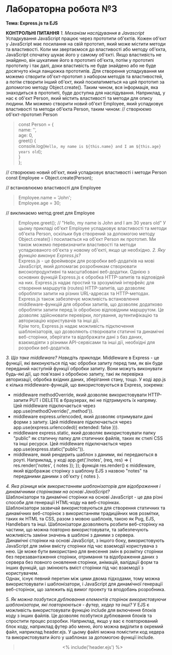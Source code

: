# Лабораторна робота №3

**Тема: Express.js та EJS**

**КОНТРОЛЬНІ ПИТАННЯ**
*1. Механізм наслідування в Javascript*
Успадкування JavaScript працює через прототипи об'єктів. Кожен об'єкт у JavaScript має посилання на свій прототип, який може містити методи та властивості.
Коли ми звертаємося до властивості або методу об'єкта, JavaScript спочатку шукає його у самому об'єкті. Якщо властивість не знайдено, він шукатиме його в прототипі об'єкта, потім у прототипі прототипу і так далі, доки властивість не буде знайдено або не буде досягнуто кінця ланцюжка прототипів.
Для створення успадкування ми можемо створити об'єкт-прототип з набором методів та властивостей, а потім створити інший об'єкт, який посилатиметься на цей прототип за допомогою методу Object.create(). Таким чином, вся інформація, яка знаходиться в прототипі, буде доступна для наслідування.
Наприклад, у нас є об'єкт Person, який містить властивості та методи для опису людини. Ми можемо створити новий об'єкт Employee, який успадковує властивості та методи об'єкта Person, таким чином:
// створюємо об'єкт-прототип Person
>const Person = {  
>  name: '',  
>  age: 0,  
>  greet() {  
>    console.log(`Hello, my name is ${this.name} and I am ${this.age} years old`);  
>  }  
>};  

// створюємо новий об'єкт, який успадковує властивості і методи Person  
const Employee = Object.create(Person);  

// встановлюємо властивості для Employee  
>Employee.name = 'John';  
>Employee.age = 30;  

// викликаємо метод greet для Employee  
>Employee.greet(); //  "Hello, my name is John and I am 30 years old"
У цьому прикладі об'єкт Employee успадковує властивості та методи об'єкта Person, оскільки був створений за допомогою методу Object.create() і посилається на об'єкт Person як прототип. Ми також можемо перевизначити властивості та методи успадкованого об'єкта у новому об'єкті, якщо це необхідно.
*2. Яку функцію виконує Express.js?*    
Express.js - це фреймворк для розробки веб-додатків на мові JavaScript, який допомагає розробникам створювати високопродуктивні та масштабовані веб-додатки.
Однією з основних функцій Express.js є обробка HTTP-запитів та відповідей на них. Express.js надає простий та зрозумілий інтерфейс для створення маршрутів (routes) HTTP-запитів, що дозволяє обробляти запити на різних URL-адресах та HTTP-методах.  
Express.js також забезпечує можливість встановлення middleware-функцій для обробки запитів, що дозволяє додатково обробляти запити перед їх обробкою відповідним маршрутом. Це дозволяє здійснювати перевірки, логування, аутентифікацію та авторизацію користувачів та інші дії.  
Крім того, Express.js надає можливість підключення шаблонізаторів, що дозволяють створювати статичні та динамічні веб-сторінки, зберігати та відображати дані з баз даних, взаємодіяти з різними API-сервісами та інші дії, необхідні для розробки веб-додатків.  

*3. Що таке middleware? Наведіть приклади.*
Middleware в Express - це функції, які виконуються під час обробки запиту перед тим, як він буде переданий наступній функції обробки запиту. Вони можуть виконувати будь-які дії, що пов'язані з обробкою запиту, такі як перевірка авторизації, обробка вхідних даних, зберігання стану, тощо.
У коді app.js є кілька middleware-функцій, що використовуються в Express, зокрема:
+	middleware methodOverride, який дозволяє використовувати HTTP-запити PUT і DELETE в браузерах, які не підтримують їх напряму. Цей middleware підключається через app.use(methodOverride('_method')).
+	middleware express.urlencoded, який дозволяє отримувати дані форми з запиту. Цей middleware підключається через app.use(express.urlencoded({ extended: false })).
+	middleware express.static, який дозволяє використовувати папку "public" як статичну папку для статичних файлів, таких як стилі CSS та інші ресурси. Цей middleware підключається через app.use(express.static("public")).
+	middleware, який рендерить шаблон з даними, які передаються в роуті. Наприклад, у коді app.get('/notes', (req, res) => { res.render('notes', { notes }); }); функція res.render() є middleware, який відображає сторінку з шаблону EJS з назвою "notes" та переданими даними з об'єкту { notes }.

*4. Яка різниця між використанням шаблонізаторів для відображення і динамічними сторінками на основі JavaScript?*  
Шаблонізатори та динамічні сторінки на основі JavaScript - це два різні способи для генерації HTML-коду на веб-сторінках.  
Шаблонізатори зазвичай використовуються для створення статичних та динамічних веб-сторінок з використанням традиційних мов розмітки, таких як HTML та CSS, разом з мовою шаблонів, такою як Pug, EJS, Handlebars та інші. Шаблонізатори дозволяють розбити веб-сторінку на частини, що можна повторно використовувати, та забезпечують можливість заміни значень в шаблоні з даними з сервера.  
Динамічні сторінки на основі JavaScript, з іншого боку, використовують JavaScript для зміни вмісту сторінки під час взаємодії користувача з нею. Це може бути використано для внесення змін в розмітку сторінки без перезавантаження сторінки, отримання та відображення даних з сервера без повного оновлення сторінки, анімацій, валідації форм та інших функцій, що змінюють вміст сторінки під час взаємодії з користувачем.  
Однак, існує певний перетин між цими двома підходами, тому можна використовувати і шаблонізатори, і JavaScript для динамічної генерації веб-сторінок, що залежить від вимог проекту та вподобань розробника.  

*5. Як можна позбутися дублювання елементів сторінок використовуючи шаблонізатори, які повторюються - футер, хедер та інші?*
У EJS є можливість використовувати функцію include для включення блоків коду з інших файлів. Це дозволяє позбутися дублювання блоків та спростити процес розробки.
Наприклад, якщо у вас є повторюваний блок коду, наприклад футер або меню, його можна виділити в окремий файл, наприклад header.ejs. У цьому файлі можна помістити код хедера та використовувати його у шаблонах за допомогою функції include.
 >   <header>
 >     <% include('header.ejs') %>
 >   </header>

